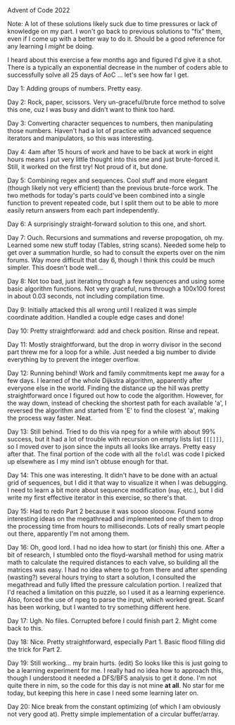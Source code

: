 Advent of Code 2022

Note:  A lot of these solutions likely suck due to time pressures or lack of knowledge on my part.  I won't go back to previous solutions to "fix" them, even if I come up with a better way to do it.  Should be a good reference for any learning I *might* be doing.

I heard about this exercise a few months ago and figured I'd give it a shot.  There is a typically an exponential decrease in the number of coders able to successfully solve all 25 days of AoC ... let's see how far I get.

Day 1:  Adding groups of numbers.  Pretty easy.

Day 2:  Rock, paper, scissors.  Very un-graceful/brute force method to solve this one, cuz I was busy and didn't want to think too hard.

Day 3:  Converting character sequences to numbers, then manipulating those numbers.  Haven't had a lot of practice with advanced sequence iterators and manipulators, so this was interesting.

Day 4:  4am after 15 hours of work and have to be back at work in eight hours means I put very little thought into this one and just brute-forced it.  Still, it worked on the first try!  Not proud of it, but done.

Day 5:  Combining regex and sequences.  Cool stuff and more elegant (though likely not very efficient) than the previous brute-force work.  The two methods for today's parts could've been combined into a single function to prevent repeated code, but I split them out to be able to more easily return answers from each part independently.

Day 6:  A surprisingly straight-forward solution to this one, and short.

Day 7:  Ouch.  Recursions and summations and reverse propogation, oh my.  Learned some new stuff today (Tables, string scans).  Needed some help to get over a summation hurdle, so had to consult the experts over on the nim forums.  Way more difficult that day 6, though I think this could be much simpler.  This doesn't bode well...

Day 8:  Not too bad, just iterating through a few sequences and using some basic algorithm functions.  Not very graceful, runs through a 100x100 forest in about 0.03 seconds, not including compilation time.

Day 9:  Initially attacked this all wrong until I realized it was simple coordinate addition.  Handled a couple edge cases and done!

Day 10:  Pretty straightforward: add and check position.  Rinse and repeat.

Day 11:  Mostly straightforward, but the drop in worry divisor in the second part threw me for a loop for a while.  Just needed a big number to divide everything by to prevent the integer overflow.

Day 12:  Running behind!  Work and family commitments kept me away for a few days.  I learned of the whole Dijkstra algorithm, apparently after everyone else in the world.  Finding the distance up the hill was pretty straightforward once I figured out how to code the algorithm.  However, for the way down, instead of checking the shortest path for each available 'a', I reversed the algorithm and started from 'E' to find the closest 'a', making the process way faster.  Neat.

Day 13: Still behind.  Tried to do this via npeg for a while with about 99% success, but it had a lot of trouble with recursion on empty lists list `[[[]]]`, so I moved over to json since the inputs all looks like arrays.  Pretty easy after that.  The final portion of the code with all the `foldl` was code I picked up elsewhere as I my mind isn't obtuse enough for that.

Day 14:  This one was interesting.  It didn't have to be done with an actual grid of sequences, but I did it that way to visualize it when I was debugging.  I need to learn a bit more about sequence modification (`map`, etc.), but I did write my first effective iterator in this exercise, so there's that.

Day 15:  Had to redo Part 2 because it was soooo sloooow.  Found some interesting ideas on the megathread and implemented one of them to drop the processing time from hours to milliseconds.  Lots of really smart people out there, apparently I'm not among them.

Day 16:  Oh, good lord.  I had no idea how to start (or finish) this one.  After a bit of research, I stumbled onto the floyd-warshall method for using matrix math to calculate the required distances to each valve, so building all the matrices was easy.  I had no idea where to go from there and after spending (wasting?) several hours trying to start a solution, I consulted the megathread and fully lifted the pressure calculation portion.  I realized that I'd reached a limitation on this puzzle, so I used it as a learning experience.  Also, forced the use of npeg to parse the input, which worked great.  Scanf has been working, but I wanted to try something different here.

Day 17:  Ugh.  No files.  Corrupted before I could finish part 2.  Might come back to this.

Day 18:  Nice.  Pretty straightforward, especially Part 1.  Basic flood filling did the trick for Part 2.

Day 19:  Still working... my brain hurts.  (edit) So looks like this is just going to be a learning experiment for me.  I really had no idea how to approach this, though I understood it needed a DFS/BFS analysis to get it done.  I'm not quite there in nim, so the code for this day is not mine **at all**.  No star for me today, but keeping this here in case I need some learning later on.

Day 20:  Nice break from the constant optimizing (of which I am obviously not very good at).  Pretty simple implementation of a circular buffer/array.